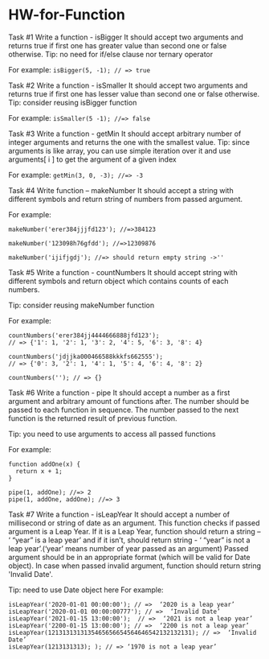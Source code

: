 # HW-for-Function 

Task #1
Write a function - isBigger
It should accept two arguments and returns true if first one has greater value than second one or false otherwise. 
Tip: no need for if/else clause nor ternary operator

For example: 
`isBigger(5, -1); // => true`


Task #2
Write a function - isSmaller
It should accept two arguments and returns true if first one has lesser value than second one or false otherwise. 
Tip: consider reusing isBigger function

For example: 
`isSmaller(5 -1); //=> false`




Task #3
Write a function - getMin
It should accept arbitrary number of integer arguments and returns the one with the smallest value.
Tip: since arguments is like array, you can use simple iteration over it
and use arguments[ i ] to get the argument of a given index

For example: 
`getMin(3, 0, -3); //=> -3`




Task #4	
Write function – makeNumber
It should accept a string with different symbols and return string of numbers from passed argument.

For example:
```
makeNumber('erer384jjjfd123'); //=>384123

makeNumber('123098h76gfdd'); //=>12309876

makeNumber('ijifjgdj'); //=> should return empty string ->''
```





Task #5
Write a function - countNumbers
It should accept string with different symbols and return object which contains counts of each numbers.

Tip: consider reusing makeNumber function 

For example: 
```
countNumbers('erer384jj4444666888jfd123');
// => {'1': 1, '2': 1, '3': 2, '4': 5, '6': 3, '8': 4}

countNumbers('jdjjka000466588kkkfs662555');
// => {'0': 3, '2': 1, '4': 1, '5': 4, '6': 4, '8': 2}

countNumbers(''); // => {}
```





Task #6
Write a function - pipe
It should accept a number as a first argument and arbitrary amount of functions after. The number should be passed to each function in sequence. The number passed to the next function is the returned result of previous function.

Tip: you need to use arguments to access all passed functions

For example: 
```
function addOne(x) {
  return x + 1;
}

pipe(1, addOne); //=> 2
pipe(1, addOne, addOne); //=> 3
```



Task #7
Write a function - isLeapYear
It should accept a number of millisecond or string of date as an argument. This function checks if passed argument is a Leap Year. If it is a Leap Year, function should return a string – ‘ “year” is a leap year’ and if it isn’t, should return string - ‘ “year” is not a leap year’.(‘year’ means number of year passed as an argument)
Passed argument should be in an appropriate format (which will be valid for Date object).
In case when passed invalid argument, function should return string 'Invalid Date'.

Tip: need to use Date object here
For example: 

```
isLeapYear('2020-01-01 00:00:00'); // =>  ‘2020 is a leap year’
isLeapYear('2020-01-01 00:00:00777'); // =>  ‘Invalid Date’
isLeapYear('2021-01-15 13:00:00');  // =>  ‘2021 is not a leap year’
isLeapYear('2200-01-15 13:00:00'); // =>  ‘2200 is not a leap year’
isLeapYear(1213131313135465656654564646542132132131); // =>  ‘Invalid Date’
isLeapYear(1213131313); ); // => ‘1970 is not a leap year’
```
